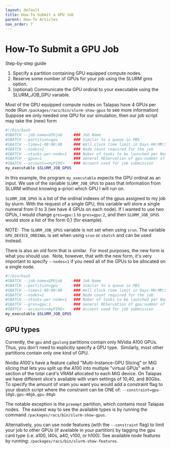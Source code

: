 ```yaml
---
layout: default
title: How-To Submit a GPU Job
parent: How-To Articles
nav_order: 7
---
```


# How-To Submit a GPU Job

Step-by-step guide

1. Specify a partition containing GPU equipped compute nodes.
2. Reserve some number of GPUs for your job using the SLURM gres option.
3. (optional) Communicate the GPU ordinal to your executable using the SLURM_JOB_GPU variable.

Most of the GPU equipped compute nodes on Talapas have 4 GPUs per node (Run `/packages/racs/bin/slurm-show-gpus` to see more information) Suppose we only needed one GPU for our simulation, then our job script may take the (new) form

```bash
#!/bin/bash
#SBATCH --job-name=GPUjob     ### Job Name
#SBATCH --partition=gpu       ### Similar to a queue in PBS
#SBATCH --time=1-00:00:00     ### Wall clock time limit in Days-HH:MM:SS
#SBATCH --nodes=1             ### Node count required for the job
#SBATCH --ntasks-per-node=1   ### Nuber of tasks to be launched per Node
#SBATCH --gpus=1              ### General REServation of gpu:number of gpus
#SBATCH --account=<myPIRG>    ### Account used for job submission
my_executable $SLURM_JOB_GPUS
```

In this example, the program `my_executable` expects the GPU ordinal as an input. We use of the variable `SLURM_JOB_GPUS` to pass that information from SLURM without knowing a-priori which GPU I will run on.

`SLURM_JOB_GPUS` is a list of the ordinal indexes of the gpus assigned to my job by slurm. With the request of a single GPU, this variable will store a single numeral from 0 to 3 (we have 4 GPUs on each node). If I wanted to use two GPUs, I would change `gres=gpu:1` to `gres=gpu:2`, and then `SLURM_JOB_GPUS` would store a list of the form 0,1 (for example).

NOTE:  The `SLURM_JOB_GPUS` variable is not set when using `srun`. The variable `GPU_DEVICE_ORDINAL` is set when using `srun` or `sbatch` and can be used instead.

There is also an old form that is similar.  For most purposes, the new form is what you should use.  Note, however, that with the new form, it's very important to specify `--nodes=1` if you need all of the GPUs to be allocated on a single node.

```bash
#!/bin/bash
#SBATCH --job-name=GPUjob     ### Job Name
#SBATCH --partition=gpu       ### Similar to a queue in PBS
#SBATCH --time=1-00:00:00     ### Wall clock time limit in Days-HH:MM:SS
#SBATCH --nodes=1             ### Node count required for the job
#SBATCH --ntasks-per-node=1   ### Nuber of tasks to be launched per Node
#SBATCH --gres=gpu:1          ### General REServation of gpu:number of gpus
#SBATCH --account=<myPIRG>    ### Account used for job submission
my_executable $SLURM_JOB_GPUS
```

## GPU types

Currently, the `gpu` and `gpulong` partitions contain only NVidia A100 GPUs.  Thus, you don't need to explicitly specify a GPU type.  Similarly, most other partitions contain only one kind of GPU.

Nvidia A100's have a feature called "Multi-Instance-GPU Slicing" or MiG slicing that lets you split up the A100 into multiple "virtual GPUs" with a section of the total card's VRAM allocated to each MiG device. On Talapas we have different slice's available with vram settings of 10,40, and 80Gbs. To specify the amount of vram you want you would add a constraint flag to your sbatch script where the constraint can be ONE of: `--constraint=gpu-10gb,gpu-40gb,gpu-80gb`

The notable exception is the `preempt` partition, which contains most Talapas nodes.  The easiest way to see the available types is by running the command `/packages/racs/bin/slurm-show-gpus`.

Alternatively, you can use node features (with the `--constraint` flag) to limit your job to other GPUs (if available in your partition) by tagging the gpu card type (i.e. a100, l40s, a40, v100, or h100). See available node features by running: `/packages/racs/bin/slurm-show-features`.
